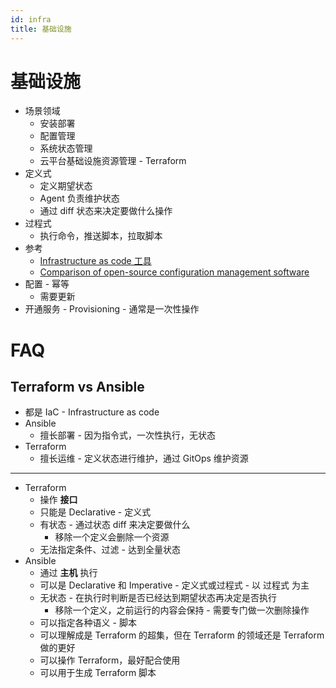 ```yaml
---
id: infra
title: 基础设施
---
```


# 基础设施

- 场景领域
  - 安装部署
  - 配置管理
  - 系统状态管理
  - 云平台基础设施资源管理 - Terraform
- 定义式
  - 定义期望状态
  - Agent 负责维护状态
  - 通过 diff 状态来决定要做什么操作
- 过程式
  - 执行命令，推送脚本，拉取脚本
- 参考
  - [Infrastructure as code 工具](https://en.wikipedia.org/wiki/Infrastructure_as_code#Tools)
  - [Comparison of open-source configuration management software](https://en.wikipedia.org/wiki/Comparison_of_open-source_configuration_management_software)
- 配置 - 幂等
  - 需要更新
- 开通服务 - Provisioning - 通常是一次性操作

# FAQ

## Terraform vs Ansible

- 都是 IaC - Infrastructure as code
- Ansible
  - 擅长部署 - 因为指令式，一次性执行，无状态
- Terraform
  - 擅长运维 - 定义状态进行维护，通过 GitOps 维护资源

---

- Terraform
  - 操作 **接口**
  - 只能是 Declarative - 定义式
  - 有状态 - 通过状态 diff 来决定要做什么
    - 移除一个定义会删除一个资源
  - 无法指定条件、过滤 - 达到全量状态
- Ansible
  - 通过 **主机** 执行
  - 可以是 Declarative 和 Imperative - 定义式或过程式 - 以 过程式 为主
  - 无状态 - 在执行时判断是否已经达到期望状态再决定是否执行
    - 移除一个定义，之前运行的内容会保持 - 需要专门做一次删除操作
  - 可以指定各种语义 - 脚本
  - 可以理解成是 Terraform 的超集，但在 Terraform 的领域还是 Terraform 做的更好
  - 可以操作 Terraform，最好配合使用
  - 可以用于生成 Terraform 脚本
